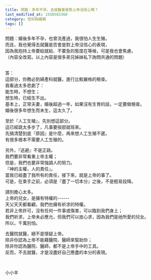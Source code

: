 ```yaml
---
title: 問題：多年不孕，去就醫會是對上帝沒信心嗎？
last_modified_at: 1550583360
category: 信仰與婚姻
tags: []
---
```


<p>問題：婚後多年不孕，也曾流產過，我很怕人生生殖。<br/>
而且，我也覺得去就醫是否會是對上帝沒信心的表現，<br/>
因為我抱持上帝要給就給、不要急的態度在等候，可是我也會焦慮。<br/>
（內容全改寫。以上內容是很多弟兄姊妹私下詢問共通的問題）</p>
<p><br/>
答：<br/>
這部分，你務必到婦產科就醫，進行比較嚴格的檢查。 <br/>
我看過太多悲劇了： <br/>
能生時，不想生；<br/>
想生時，已經生不出。 <br/>
基本上，正常夫妻，婚後超過一年，如果沒有生育的話，一定要做檢查。 <br/>
婚後很多年想生而未生，這太久了。 </p>
<p>至於『人工生殖』，先別想這部分。 <br/>
這已經跳太多步了，凡事要按部就班來。 <br/>
先搞清楚到底『原因』是什麼，再來想人工生殖不遲。 <br/>
有很多根本不需要人工生殖的。 </p>
<p>另外，『逃避』不是正路。 <br/>
我們要非常看重上帝主權；<br/>
但是，我們也要非常強調人的努力。 <br/>
『神的主權，人的責任』。 <br/>
當我已經盡了我所有的責任，接下來，就是上帝的事了。 <br/>
可是，在束手之前，必須是『盡了一切本分』之後，不是輕易投降。</p>
<p>請別擔心太多。 <br/>
上帝的兒女，是擁有特權的------<br/>
天父天天都看顧，我們也擁有祈求的特權。<br/>
若非上帝許可，沒有任何一件事或傷害，可以臨到我們身上；<br/>
我們祈求，上帝未必應允，但我們可以放心求，因為我們是祂所愛的兒女。<br/>
所以，千萬別怕。 </p>
<p>去醫院就醫，絕不是懷疑上帝。 <br/>
除非你認為上帝不能藉醫院、醫師來幫助你；<br/>
除非你認為醫院、醫師，都不是上帝手中的工具。 <br/>
反而，不去就醫，才是沒盡好自己應盡的本分的表現。</p>
<p> </p>
<p>小小羊</p>
